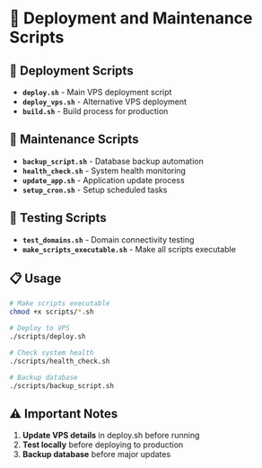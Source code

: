# 🔧 Deployment and Maintenance Scripts

## 🚀 Deployment Scripts

- **`deploy.sh`** - Main VPS deployment script
- **`deploy_vps.sh`** - Alternative VPS deployment
- **`build.sh`** - Build process for production

## 🔧 Maintenance Scripts

- **`backup_script.sh`** - Database backup automation
- **`health_check.sh`** - System health monitoring
- **`update_app.sh`** - Application update process
- **`setup_cron.sh`** - Setup scheduled tasks

## 🧪 Testing Scripts

- **`test_domains.sh`** - Domain connectivity testing
- **`make_scripts_executable.sh`** - Make all scripts executable

## 📋 Usage

```bash
# Make scripts executable
chmod +x scripts/*.sh

# Deploy to VPS
./scripts/deploy.sh

# Check system health
./scripts/health_check.sh

# Backup database
./scripts/backup_script.sh
```

## ⚠️ Important Notes

1. **Update VPS details** in deploy.sh before running
2. **Test locally** before deploying to production
3. **Backup database** before major updates

